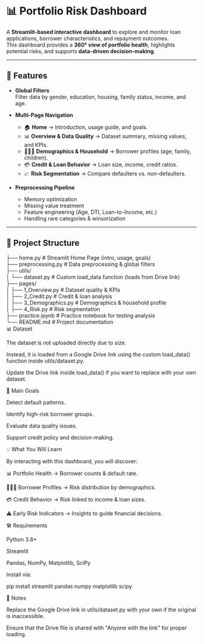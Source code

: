 # 📊 Portfolio Risk Dashboard

A **Streamlit-based interactive dashboard** to explore and monitor loan applications, borrower characteristics, and repayment outcomes.  
This dashboard provides a **360° view of portfolio health**, highlights potential risks, and supports **data-driven decision-making**.

---

## 🚀 Features

- **Global Filters**  
  Filter data by gender, education, housing, family status, income, and age.  

- **Multi-Page Navigation**  
  - 🏠 **Home** → Introduction, usage guide, and goals.  
  - 📊 **Overview & Data Quality** → Dataset summary, missing values, and KPIs.  
  - 👨‍👩‍👧 **Demographics & Household** → Borrower profiles (age, family, children).  
  - 💳 **Credit & Loan Behavior** → Loan size, income, credit ratios.  
  - 📈 **Risk Segmentation** → Compare defaulters vs. non-defaulters.  

- **Preprocessing Pipeline**  
  - Memory optimization  
  - Missing value treatment  
  - Feature engineering (Age, DTI, Loan-to-Income, etc.)  
  - Handling rare categories & winsorization  

---

## 📂 Project Structure
├── home.py # Streamlit Home Page (intro, usage, goals)     
├── preprocessing.py # Data preprocessing & global filters   
├── utils/        
│ └── dataset.py # Custom load_data function (loads from Drive link)      
├── pages/     
│ ├── 1_Overview.py # Dataset quality & KPIs      
│ ├── 2_Credit.py # Credit & loan analysis      
│ ├── 3_Demographics.py # Demographics & household profile      
│ ├── 4_Risk.py # Risk segmentation     
├── practice.ipynb # Practice notebook for testing analysis     
└── README.md # Project documentation      
📊 Dataset

The dataset is not uploaded directly due to size.

Instead, it is loaded from a Google Drive link using the custom load_data() function inside utils/dataset.py.

Update the Drive link inside load_data() if you want to replace with your own dataset.

🎯 Main Goals

Detect default patterns.

Identify high-risk borrower groups.

Evaluate data quality issues.

Support credit policy and decision-making.

💡 What You Will Learn

By interacting with this dashboard, you will discover:

📊 Portfolio Health → Borrower counts & default rate.

👨‍👩‍👧 Borrower Profiles → Risk distribution by demographics.

💳 Credit Behavior → Risk linked to income & loan sizes.

⚠️ Early Risk Indicators → Insights to guide financial decisions.

🛠 Requirements

Python 3.8+

Streamlit

Pandas, NumPy, Matplotlib, SciPy

Install via:

pip install streamlit pandas numpy matplotlib scipy

📌 Notes

Replace the Google Drive link in utils/dataset.py with your own if the original is inaccessible.


Ensure that the Drive file is shared with "Anyone with the link" for proper loading.
